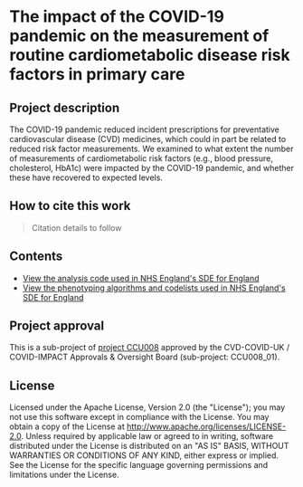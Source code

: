 # The impact of the COVID-19 pandemic on the measurement of routine cardiometabolic disease risk factors in primary care

## Project description

The COVID-19 pandemic reduced incident prescriptions for preventative cardiovascular disease (CVD) medicines, which could in part be related to reduced risk factor measurements. We examined to what extent the number of measurements of cardiometabolic risk factors (e.g., blood pressure, cholesterol, HbA1c) were impacted by the COVID-19 pandemic, and whether these have recovered to expected levels.

## How to cite this work
> Citation details to follow

## Contents

* [View the analysis code used in NHS England's SDE for England](https://github.com/BHFDSC/CCU008_01/tree/main/code)
* [View the phenotyping algorithms and codelists used in NHS England's SDE for England](https://github.com/BHFDSC/CCU008_01/tree/main/phenotypes)

## Project approval

This is a sub-project of [project CCU008](https://github.com/BHFDSC/CCU008) approved by the CVD-COVID-UK / COVID-IMPACT Approvals & Oversight Board (sub-project: CCU008_01).

## License

Licensed under the Apache License, Version 2.0 (the "License"); you may not use this software except in compliance with the License. You may obtain a copy of the License at http://www.apache.org/licenses/LICENSE-2.0. Unless required by applicable law or agreed to in writing, software distributed under the License is distributed on an "AS IS" BASIS, WITHOUT WARRANTIES OR CONDITIONS OF ANY KIND, either express or implied. See the License for the specific language governing permissions and limitations under the License.

